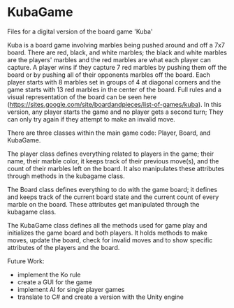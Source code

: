 # KubaGame
Files for a digital version of the board game 'Kuba'

Kuba is a board game involving marbles being pushed around and off a 7x7 board. There are
red, black, and white marbles; the black and white marbles are the players' marbles and
the red marbles are what each player can capture. A player wins if they capture 7 red
marbles by pushing them off the board or by pushing all of their opponents marbles off
the board. Each player starts with 8 marbles set in groups of 4 at diagonal corners and
the game starts with 13 red marbles in the center of the board. Full rules and a visual 
representation of the board can be seen here (https://sites.google.com/site/boardandpieces/list-of-games/kuba).
In this version, any player starts the game and no player gets a second turn; They can
only try again if they attempt to make an invalid move.

There are three classes within the main game code: Player, Board, and KubaGame. 

The player class defines everything related to players in the game; their name,
their marble color, it keeps track of their previous move(s), and the count of
their marbles left on the board. It also manipulates these attributes through
methods in the kubagame class.

The Board class defines everything to do with the game board; it defines and keeps
track of the current board state and the current count of every marble on the board.
These attributes get manipulated through the kubagame class.

The KubaGame class defines all the methods used for game play and initializes the game
board and both players. It holds methods to make moves, update the board, check for invalid
moves and to show specific attributes of the players and the board.

Future Work:
  - implement the Ko rule
  - create a GUI for the game
  - implement AI for single player games
  - translate to C# and create a version with the Unity engine 
 

